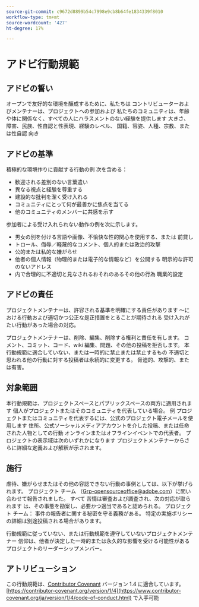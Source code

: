 ```yaml
---
source-git-commit: c9672d8899b54c7998e9cb8b64fe1834339f8010
workflow-type: tm+mt
source-wordcount: '427'
ht-degree: 17%

---
```

# アドビ行動規範

## アドビの誓い

オープンで友好的な環境を醸成するために、私たちは
コントリビューターおよびメンテナーは、プロジェクトへの参加および
私たちのコミュニティは、年齢や体に関係なく、すべての人にハラスメントのない経験を提供します
大きさ、障害、民族、性自認と性表現、経験のレベル、
国籍、容姿、人種、宗教、または性自認
向き

## アドビの基準

積極的な環境作りに貢献する行動の例
次を含める：

* 歓迎される差別のない言葉遣い
* 異なる視点と経験を尊重する
* 建設的な批判を潔く受け入れる
* コミュニティにとって何が最善かに焦点を当てる
* 他のコミュニティのメンバーに共感を示す

参加者による受け入れられない動作の例を次に示します。

* 男女の別を付ける言語や画像、不愉快な性的関心を使用する、または
前貸し
* トロール、侮辱／軽蔑的なコメント、個人的または政治的攻撃
* 公的または私的な嫌がらせ
* 他者の個人情報（物理的または電子的な情報など）を公開する
明示的な許可のないアドレス
* 内で合理的に不適切と見なされるおそれのあるその他の行為
職業的設定

## アドビの責任

プロジェクトメンテナーは、許容される基準を明確にする責任があります
～における行動および適切かつ公正な是正措置をとることが期待される
受け入れがたい行動があった場合の対応。

プロジェクトメンテナーは、削除、編集、削除する権利と責任を有します。
コメント、コミット、コード、wiki 編集、問題、その他の投稿を拒否します。
本行動規範に適合していない、または一時的に禁止または禁止するもの
不適切と思われる他の行動に対する投稿者は永続的に変更する。
脅迫的、攻撃的、または有害。

## 対象範囲

本行動規範は、プロジェクトスペースとパブリックスペースの両方に適用されます
個人がプロジェクトまたはそのコミュニティを代表している場合。 例
プロジェクトまたはコミュニティを代表するには、公式のプロジェクト電子メールを使用します
住所、公式ソーシャルメディアアカウントを介した投稿、または任命された人物としての行動
オンラインまたはオフラインイベントでの代表者。 プロジェクトの表示域は次のいずれかになります
プロジェクトメンテナーからさらに詳細な定義および解釈が示されます。

## 施行

虐待、嫌がらせまたはその他の容認できない行動の事例としては、以下が挙げられます。
プロジェクト チーム （Grp-opensourceoffice@adobe.com）に問い合わせて報告されました。 すべて
苦情は審査および調査され、次の対応が取られます
は、その事態を勘案し、必要かつ適当であると認められる。 プロジェクト チーム：
事件の報告者に関する秘密を守る義務がある。
特定の実施ポリシーの詳細は別途投稿される場合があります。

行動規範に従っていない、または行動規範を遵守していないプロジェクトメンテナー
信仰は、他者が決定した一時的または永久的な影響を受ける可能性がある
プロジェクトのリーダーシップメンバー。

## アトリビューション

この行動規範は、[Contributor Covenant](https://contributor-covenant.org) バージョン 1.4 に適合しています。
[https://contributor-covenant.org/version/1/4](https://www.contributor-covenant.org/ja/version/1/4/code-of-conduct.html) で入手可能
